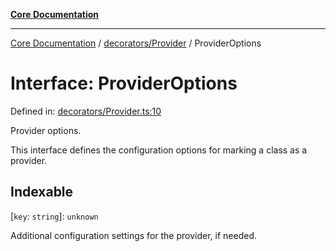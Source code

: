 [**Core Documentation**](../../../README.md)

***

[Core Documentation](../../../README.md) / [decorators/Provider](../README.md) / ProviderOptions

# Interface: ProviderOptions

Defined in: [decorators/Provider.ts:10](https://github.com/stonemjs/core/blob/e2200da501349da1fec304d821c002bb6d055b61/src/decorators/Provider.ts#L10)

Provider options.

This interface defines the configuration options for marking a class as a provider.

## Indexable

\[`key`: `string`\]: `unknown`

Additional configuration settings for the provider, if needed.
